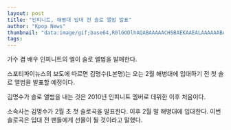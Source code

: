```yaml
---
layout: post
title: "인피니트, 해병대 입대 전 솔로 앨범 발표"
author: "Kpop News"
thumbnail: "data:image/gif;base64,R0lGODlhAQABAAAAACH5BAEKAAEALAAAAAABAAEAAAICTAEAOw=="
tags: 
---
```



가수 겸 배우 인피니트의 엘이 솔로 앨범을 발매한다.

스포티파이뉴스의 보도에 따르면 김명수(L본명)는 오는 2월 해병대에 입대하기 전 첫 솔로 앨범을 발표할 예정이다.

김명수가 솔로 앨범을 내는 것은 2010년 인피니트 멤버로 데뷔한 이후 처음이다.

소속사는 김명수가 2월 초 첫 솔로곡을 발표한다. 이후 2월 말 해병대에 입대한다. 이번 솔로곡은 입대 전 팬들에게 선물이 될 것이라고 말했다.